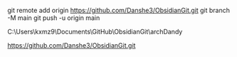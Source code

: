 git remote add origin https://github.com/Danshe3/ObsidianGit.git
git branch -M main
git push -u origin main




C:\Users\kxmz9\Documents\GitHub\ObsidianGit\archDandy

https://github.com/Danshe3/ObsidianGit.git